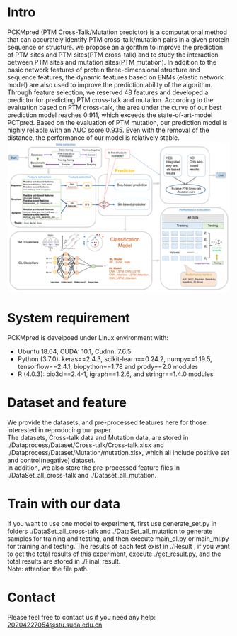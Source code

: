 # Intro  
PCKMpred (PTM Cross-Talk/Mutation predictor) is a computational method that can accurately identify PTM cross-talk/mutation pairs in a given protein sequence or structure. we propose an algorithm to improve the prediction of PTM sites and PTM sites(PTM cross-talk) and to study the interaction between PTM sites and mutation
sites(PTM mutation). In addition to the basic network features of protein three-dimensional structure
and sequence features, the dynamic features based on ENMs (elastic network model) are also used to
improve the prediction ability of the algorithm. Through feature selection, we reserved 48 features and
developed a predictor for predicting PTM cross-talk and mutation. According to the evaluation based
on PTM cross-talk, the area under the curve of our best prediction model reaches 0.911, which exceeds
the state-of-art-model PCTpred. Based on the evaluation of PTM mutation, our prediction model is
highly reliable with an AUC score 0.935. Even with the removal of the distance, the performance of
our model is relatively stable.
![PPICT_framework](https://github.com/ComputeSuda/PCKMpred/blob/main/IMG/workflow.png)

# System requirement  
PCKMpred is develpoed under Linux environment with:  
* Ubuntu 18.04, CUDA: 10.1, Cudnn: 7.6.5    
* Python (3.7.0): keras==2.4.3, scikit-learn==0.24.2, numpy==1.19.5, tensorflow==2.4.1, biopython==1.78 and prody==2.0 modules    
* R (4.0.3): bio3d==2.4-1, igraph==1.2.6, and stringr==1.4.0 modules 

# Dataset and feature 
We provide the datasets, and pre-processed features here for those interested in reproducing our paper.  
The datasets, Cross-talk data and Mutation data, are stored in ./Dataprocess/Dataset/Cross-talk/Cross-talk.xlsx and ./Dataprocess/Dataset/Mutation/mutation.xlsx, which all include positive set and control(negative) dataset.   
In addition, we also store the pre-processed feature files in ./DataSet\_all\_cross-talk and ./Dataset\_all\_mutation. 
# Train with our data
If you want to use one model to experiment, first use generate\_set.py in folders ./DataSet\_all\_cross-talk and ./DataSet\_all\_mutation to generate samples for training and testing, and then execute main\_dl.py or main\_ml.py for training and testing. The results of each test exist in ./Result , if you want to get the total results of this experiment, execute ./get\_result.py, and the total results are stored in ./Final\_result.  
Note: attention the file path.

# Contact
Please feel free to contact us if you need any help: 20204227054@stu.suda.edu.cn